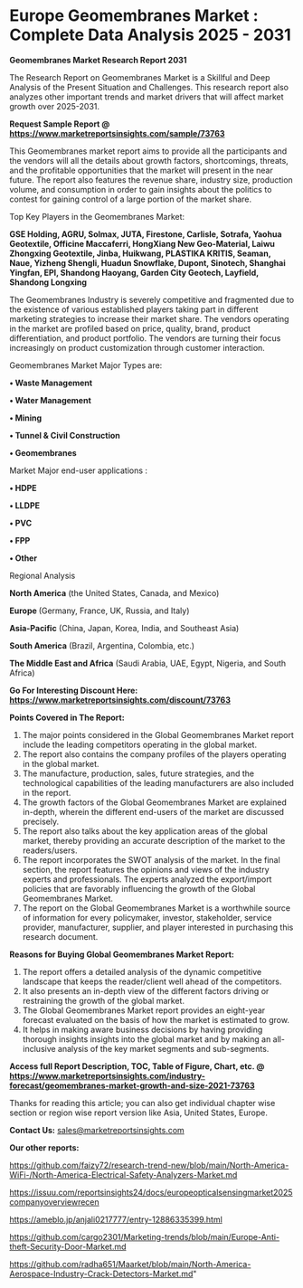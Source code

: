 # Europe Geomembranes Market : Complete Data Analysis 2025 - 2031

<strong>Geomembranes Market Research Report 2031</strong>

The Research Report on Geomembranes Market is a Skillful and Deep Analysis of the Present Situation and Challenges. This research report also analyzes other important trends and market drivers that will affect market growth over 2025-2031.

<strong>Request Sample Report @ <a href=https://www.marketreportsinsights.com/sample/73763>https://www.marketreportsinsights.com/sample/73763</a></strong>

This Geomembranes market report aims to provide all the participants and the vendors will all the details about growth factors, shortcomings, threats, and the profitable opportunities that the market will present in the near future. The report also features the revenue share, industry size, production volume, and consumption in order to gain insights about the politics to contest for gaining control of a large portion of the market share.

Top Key Players in the Geomembranes Market:

<strong>GSE Holding, AGRU, Solmax, JUTA, Firestone, Carlisle, Sotrafa, Yaohua Geotextile, Officine Maccaferri, HongXiang New Geo-Material, Laiwu Zhongxing Geotextile, Jinba, Huikwang, PLASTIKA KRITIS, Seaman, Naue, Yizheng Shengli, Huadun Snowflake, Dupont, Sinotech, Shanghai Yingfan, EPI, Shandong Haoyang, Garden City Geotech, Layfield, Shandong Longxing</strong>

The Geomembranes Industry is severely competitive and fragmented due to the existence of various established players taking part in different marketing strategies to increase their market share. The vendors operating in the market are profiled based on price, quality, brand, product differentiation, and product portfolio. The vendors are turning their focus increasingly on product customization through customer interaction.

Geomembranes Market Major Types are:

<strong>• Waste Management

• Water Management

• Mining

• Tunnel & Civil Construction

• Geomembranes</strong>

Market Major end-user applications :

<strong>• HDPE

• LLDPE

• PVC

• FPP

• Other</strong>

Regional Analysis

</u><strong><b>North America</b></strong> (the United States, Canada, and Mexico)

<strong><b>Europe </b></strong>(Germany, France, UK, Russia, and Italy)

<strong><b>Asia-Pacific</b></strong> (China, Japan, Korea, India, and Southeast Asia)

<strong><b>South America</b></strong> (Brazil, Argentina, Colombia, etc.)

<strong><b>The Middle East and Africa</b></strong> (Saudi Arabia, UAE, Egypt, Nigeria, and South Africa)

<strong>Go For Interesting Discount Here: <a href=https://www.marketreportsinsights.com/discount/73763>https://www.marketreportsinsights.com/discount/73763</a></strong>

<strong>Points Covered in The Report:</strong>
<ol>
  <li>The major points considered in the Global Geomembranes Market report include the leading competitors operating in the global market.</li>
  <li>The report also contains the company profiles of the players operating in the global market.</li>
  <li>The manufacture, production, sales, future strategies, and the technological capabilities of the leading manufacturers are also included in the report.</li>
  <li>The growth factors of the Global Geomembranes Market are explained in-depth, wherein the different end-users of the market are discussed precisely.</li>
  <li>The report also talks about the key application areas of the global market, thereby providing an accurate description of the market to the readers/users.</li>
  <li>The report incorporates the SWOT analysis of the market. In the final section, the report features the opinions and views of the industry experts and professionals. The experts analyzed the export/import policies that are favorably influencing the growth of the Global Geomembranes Market.</li>
  <li>The report on the Global Geomembranes Market is a worthwhile source of information for every policymaker, investor, stakeholder, service provider, manufacturer, supplier, and player interested in purchasing this research document.</li>
</ol>
<strong>Reasons for Buying Global Geomembranes Market Report:</strong>

<ol>
  <li>The report offers a detailed analysis of the dynamic competitive landscape that keeps the reader/client well ahead of the competitors.</li>
  <li>It also presents an in-depth view of the different factors driving or restraining the growth of the global market.</li>
  <li>The Global Geomembranes Market report provides an eight-year forecast evaluated on the basis of how the market is estimated to grow.</li>
  <li>It helps in making aware business decisions by having providing thorough insights insights into the global market and by making an all-inclusive analysis of the key market segments and sub-segments.</li>
</ol>
<strong>Access full Report Description, TOC, Table of Figure, Chart, etc. @ <a href=https://www.marketreportsinsights.com/industry-forecast/geomembranes-market-growth-and-size-2021-73763>https://www.marketreportsinsights.com/industry-forecast/geomembranes-market-growth-and-size-2021-73763</a></strong>


Thanks for reading this article; you can also get individual chapter wise section or region wise report version like Asia, United States, Europe.

<strong>Contact Us:</strong>
sales@marketreportsinsights.com

<strong>Our other reports:</strong>

<a href=https://github.com/faizy72/research-trend-new/blob/main/North-America-WiFi-/North-America-Electrical-Safety-Analyzers-Market.md>https://github.com/faizy72/research-trend-new/blob/main/North-America-WiFi-/North-America-Electrical-Safety-Analyzers-Market.md</a>

<a href=https://issuu.com/reportsinsights24/docs/europeopticalsensingmarket2025companyoverviewrecen>https://issuu.com/reportsinsights24/docs/europeopticalsensingmarket2025companyoverviewrecen</a>

<a href=https://ameblo.jp/anjali0217777/entry-12886335399.html>https://ameblo.jp/anjali0217777/entry-12886335399.html</a>

<a href=https://github.com/cargo2301/Marketing-trends/blob/main/Europe-Anti-theft-Security-Door-Market.md>https://github.com/cargo2301/Marketing-trends/blob/main/Europe-Anti-theft-Security-Door-Market.md</a>

<a href=https://github.com/radha651/Maarket/blob/main/North-America-Aerospace-Industry-Crack-Detectors-Market.md>https://github.com/radha651/Maarket/blob/main/North-America-Aerospace-Industry-Crack-Detectors-Market.md</a>"
